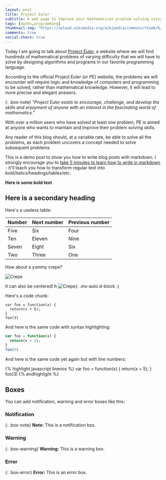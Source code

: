 ```yaml
---
layout: post
title: Project Euler
subtitle: A web page to improve your mathematical problem solving using programming.
tags: [maths,programming]
thumbnail-img: "https://upload.wikimedia.org/wikipedia/commons/thumb/6/60/Leonhard_Euler_2.jpg/200px-Leonhard_Euler_2.jpg"
comments: true
social-share: true
---
```


Today I am going to talk about [Project Euler](https://projecteuler.net), a website where we will find hundreds of mathematical problems of varying difficulty that we will have to solve by designing algorithms and programs in our favorite programming language. 

According to the official Project Euler (or PE) website, the problems we will encounter will require logic and knowledge of computers and programming to be solved, rather than mathematical knowledge. However, it will lead to more precise and elegant answers.

{: .box-note}
*"Project Euler exists to encourage, challenge, and develop the skills and enjoyment of anyone with an interest in the fascinating world of mathematics."*

With over a million users who have solved at least one problem, PE is aimed at anyone who wants to maintain and improve their problem solving skills.

Any reader of this blog should, at a variable rate, be able to solve all the problems, as each problem uncovers a concept needed to solve subsequent problems.






This is a demo post to show you how to write blog posts with markdown.  I strongly encourage you to [take 5 minutes to learn how to write in markdown](https://markdowntutorial.com/) - it'll teach you how to transform regular text into bold/italics/headings/tables/etc.

**Here is some bold text**

## Here is a secondary heading

Here's a useless table:

| Number | Next number | Previous number |
| :------ |:--- | :--- |
| Five | Six | Four |
| Ten | Eleven | Nine |
| Seven | Eight | Six |
| Two | Three | One |


How about a yummy crepe?

![Crepe](https://s3-media3.fl.yelpcdn.com/bphoto/cQ1Yoa75m2yUFFbY2xwuqw/348s.jpg)

It can also be centered!
h
![Crepe](https://s3-media3.fl.yelpcdn.com/bphoto/cQ1Yoa75m2yUFFbY2xwuqw/348s.jpg){: .mx-auto.d-block :}

Here's a code chunk:

~~~
var foo = function(x) {
  return(x + 5);
}
foo(3)
~~~

And here is the same code with syntax highlighting:

```js
var foo = function(x) {
  return(x + 5);
}
foo(3)
```

And here is the same code yet again but with line numbers:

{% highlight javascript linenos %}
var foo = function(x) {
  return(x + 5);
}
foo(3)
{% endhighlight %}

## Boxes
You can add notification, warning and error boxes like this:

### Notification

{: .box-note}
**Note:** This is a notification box.

### Warning

{: .box-warning}
**Warning:** This is a warning box.

### Error

{: .box-error}
**Error:** This is an error box.